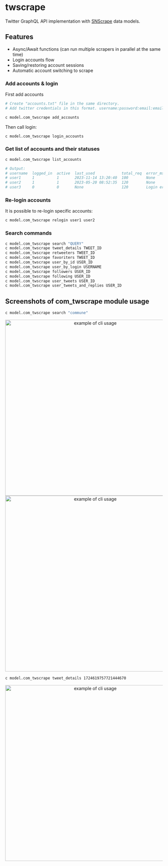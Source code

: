 # twscrape

Twitter GraphQL API implementation with [SNScrape](https://github.com/JustAnotherArchivist/snscrape) data models.

## Features
- Async/Await functions (can run multiple scrapers in parallel at the same time)
- Login accounts flow
- Saving/restoring account sessions
- Automatic account switching to scrape

### Add accounts & login

First add accounts

```sh
# Create "accounts.txt" file in the same directory. 
# Add twitter credentials in this format. username:password:email:email_password

c model.com_twscrape add_accounts
```

Then call login:

```sh
c model.com_twscrape login_accounts
```

### Get list of accounts and their statuses

```sh
c model.com_twscrape list_accounts

# Output:
# username  logged_in  active  last_used            total_req  error_msg
# user1     1          1       2023-11-14 13:20:40  100        None
# user2     1          1       2023-05-20 08:52:35  120        None
# user3     0          0       None                 120        Login error
```

### Re-login accounts

It is possible to re-login specific accounts:

```sh
c model.com_twscrape relogin user1 user2
```

### Search commands

```sh
c model.com_twscrape search "QUERY" 
c model.com_twscrape tweet_details TWEET_ID
c model.com_twscrape retweeters TWEET_ID 
c model.com_twscrape favoriters TWEET_ID 
c model.com_twscrape user_by_id USER_ID
c model.com_twscrape user_by_login USERNAME
c model.com_twscrape followers USER_ID 
c model.com_twscrape following USER_ID 
c model.com_twscrape user_tweets USER_ID 
c model.com_twscrape user_tweets_and_replies USER_ID 
```


## Screenshots of com_twscrape module usage

```sh
c model.com_twscrape search "commune" 
``````
<div align="center">
    <img src="https://i.ibb.co/HnhZp5T/commune-search1.png" alt="example of cli usage" width="560px">   
    <img src="https://i.ibb.co/bND3bsN/commune-search2.png" alt="example of cli usage" width="560px">
</div>

```sh
c model.com_twscrape tweet_details 1724619757721444670
``````
<div align="center">
    <img src="https://i.ibb.co/F6YJL2J/tweet-details.png" alt="example of cli usage" width="560px">
</div>
